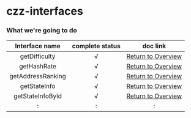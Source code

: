 # czz-interfaces


### What we're going to do

| Interface name    | complete status   | doc link  |
| :------:          | :-----:           | :----:    |
| getDifficulty     | √                 |   [Return to Overview](https://github.com/classzz/czz-interfaces/blob/master/docs/interface-doc.md#getHashRate)       |
| getHashRate       | √                 |   [Return to Overview](https://github.com/classzz/czz-interfaces/blob/master/docs/interface-doc.md#getDifficulty)       |
| getAddressRanking       | √                 |   [Return to Overview](https://github.com/classzz/czz-interfaces/blob/master/docs/interface-doc.md#getAddressRanking)       |
| getStateInfo       | √                 |   [Return to Overview](https://github.com/classzz/czz-interfaces/blob/master/docs/interface-doc.md#getStateInfo)       |
| getStateInfoById       | √                 |   [Return to Overview](https://github.com/classzz/czz-interfaces/blob/master/docs/interface-doc.md#getStateInfoById)       |
|:|:|:|